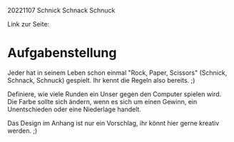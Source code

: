20221107 Schnick Schnack Schnuck

Link zur Seite: 

# Aufgabenstellung

Jeder hat in seinem Leben schon einmal "Rock, Paper, Scissors" (Schnick, Schnack, Schnuck) gespielt. Ihr kennt die Regeln also bereits. ;) 

Definiere, wie viele Runden ein Unser gegen den Computer spielen wird.
Die Farbe sollte sich ändern, wenn es sich um einen Gewinn, ein Unentschieden oder eine Niederlage handelt.

Das Design im Anhang ist nur ein Vorschlag, ihr könnt hier gerne kreativ werden. ;) 

